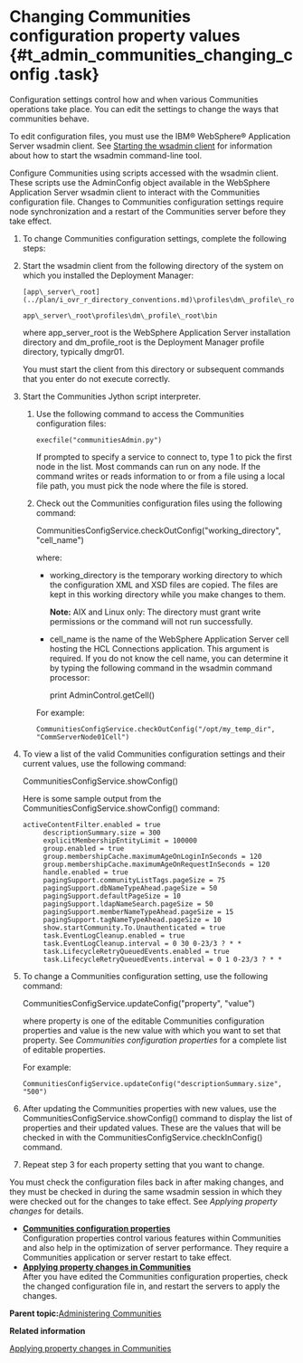 # Changing Communities configuration property values {#t_admin_communities_changing_config .task}

Configuration settings control how and when various Communities operations take place. You can edit the settings to change the ways that communities behave.

To edit configuration files, you must use the IBM® WebSphere® Application Server wsadmin client. See [Starting the wsadmin client](t_admin_wsadmin_starting.md) for information about how to start the wsadmin command-line tool.

Configure Communities using scripts accessed with the wsadmin client. These scripts use the AdminConfig object available in the WebSphere Application Server wsadmin client to interact with the Communities configuration file. Changes to Communities configuration settings require node synchronization and a restart of the Communities server before they take effect.

1.  To change Communities configuration settings, complete the following steps:
2.  Start the wsadmin client from the following directory of the system on which you installed the Deployment Manager:

    ```
    [app\_server\_root](../plan/i_ovr_r_directory_conventions.md)\profiles\dm\_profile\_root\bin
    ```

    ```
    app\_server\_root\profiles\dm\_profile\_root\bin
    ```

    where app\_server\_root is the WebSphere Application Server installation directory and dm\_profile\_root is the Deployment Manager profile directory, typically dmgr01.

    You must start the client from this directory or subsequent commands that you enter do not execute correctly.

3.  Start the Communities Jython script interpreter.

    1.  Use the following command to access the Communities configuration files:

        ```
        execfile("communitiesAdmin.py")
        ```

        If prompted to specify a service to connect to, type 1 to pick the first node in the list. Most commands can run on any node. If the command writes or reads information to or from a file using a local file path, you must pick the node where the file is stored.

    2.  Check out the Communities configuration files using the following command:

        CommunitiesConfigService.checkOutConfig\("working\_directory", "cell\_name"\)

        where:

        -   working\_directory is the temporary working directory to which the configuration XML and XSD files are copied. The files are kept in this working directory while you make changes to them.

            **Note:** AIX and Linux only: The directory must grant write permissions or the command will not run successfully.

        -   cell\_name is the name of the WebSphere Application Server cell hosting the HCL Connections application. This argument is required. If you do not know the cell name, you can determine it by typing the following command in the wsadmin command processor:

            print AdminControl.getCell\(\)

        For example:

        ```
        CommunitiesConfigService.checkOutConfig("/opt/my_temp_dir", "CommServerNode01Cell")
        ```

4.  To view a list of the valid Communities configuration settings and their current values, use the following command:

    CommunitiesConfigService.showConfig\(\)

    Here is some sample output from the CommunitiesConfigService.showConfig\(\) command:

    ```
    activeContentFilter.enabled = true
         descriptionSummary.size = 300
         explicitMembershipEntityLimit = 100000
         group.enabled = true
         group.membershipCache.maximumAgeOnLoginInSeconds = 120
         group.membershipCache.maximumAgeOnRequestInSeconds = 120
         handle.enabled = true
         pagingSupport.communityListTags.pageSize = 75
         pagingSupport.dbNameTypeAhead.pageSize = 50
         pagingSupport.defaultPageSize = 10
         pagingSupport.ldapNameSearch.pageSize = 50
         pagingSupport.memberNameTypeAhead.pageSize = 15
         pagingSupport.tagNameTypeAhead.pageSize = 10
         show.startCommunity.To.Unauthenticated = true
         task.EventLogCleanup.enabled = true
         task.EventLogCleanup.interval = 0 30 0-23/3 ? * *
         task.LifecycleRetryQueuedEvents.enabled = true
         task.LifecycleRetryQueuedEvents.interval = 0 1 0-23/3 ? * *
    ```

5.  To change a Communities configuration setting, use the following command:

    CommunitiesConfigService.updateConfig\("property", "value"\)

    where property is one of the editable Communities configuration properties and value is the new value with which you want to set that property. See *Communities configuration properties* for a complete list of editable properties.

    For example:

    ```
    CommunitiesConfigService.updateConfig("descriptionSummary.size", "500")
    ```

6.  After updating the Communities properties with new values, use the CommunitiesConfigService.showConfig\(\) command to display the list of properties and their updated values. These are the values that will be checked in with the CommunitiesConfigService.checkInConfig\(\) command.

7.  Repeat step 3 for each property setting that you want to change.


You must check the configuration files back in after making changes, and they must be checked in during the same wsadmin session in which they were checked out for the changes to take effect. See *Applying property changes* for details.

-   **[Communities configuration properties](../admin/r_admin_communities_config_props.md)**  
Configuration properties control various features within Communities and also help in the optimization of server performance. They require a Communities application or server restart to take effect.
-   **[Applying property changes in Communities](../admin/t_admin_communities_save_changes.md)**  
After you have edited the Communities configuration properties, check the changed configuration file in, and restart the servers to apply the changes.

**Parent topic:**[Administering Communities](../admin/c_admin_communities_intro.md)

**Related information**  


[Applying property changes in Communities](../admin/t_admin_communities_save_changes.md)

